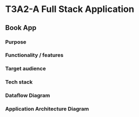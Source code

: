 # T3A2-A Full Stack Application #

## Book App ##


### Purpose ###

### Functionality / features ###

### Target audience ###

### Tech stack ###

### Dataflow Diagram ###

### Application Architecture Diagram ###